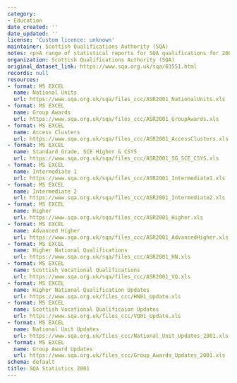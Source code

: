 ```yaml
---
category:
- Education
date_created: ''
date_updated: ''
license: 'Custom licence: unknown'
maintainer: Scottish Qualifications Authority (SQA)
notes: <p>A range of statistical reports for SQA qualifications for 2001.</p>
organization: Scottish Qualifications Authority (SQA)
original_dataset_link: https://www.sqa.org.uk/sqa/63551.html
records: null
resources:
- format: MS EXCEL
  name: National Units
  url: https://www.sqa.org.uk/sqa/files_ccc/ASR2001_NationalUnits.xls
- format: MS EXCEL
  name: Group Awards
  url: https://www.sqa.org.uk/sqa/files_ccc/ASR2001_GroupAwards.xls
- format: MS EXCEL
  name: Access Clusters
  url: https://www.sqa.org.uk/sqa/files_ccc/ASR2001_AccessClusters.xls
- format: MS EXCEL
  name: Standard Grade, SCE Higher & CSYS
  url: https://www.sqa.org.uk/sqa/files_ccc/ASR2001_SG_SCE_CSYS.xls
- format: MS EXCEL
  name: Intermediate 1
  url: https://www.sqa.org.uk/sqa/files_ccc/ASR2001_Intermediate1.xls
- format: MS EXCEL
  name: Intermediate 2
  url: https://www.sqa.org.uk/sqa/files_ccc/ASR2001_Intermediate2.xls
- format: MS EXCEL
  name: Higher
  url: https://www.sqa.org.uk/sqa/files_ccc/ASR2001_Higher.xls
- format: MS EXCEL
  name: Advanced Higher
  url: https://www.sqa.org.uk/sqa/files_ccc/ASR2001_AdvancedHigher.xls
- format: MS EXCEL
  name: Higher National Qualifications
  url: https://www.sqa.org.uk/sqa/files_ccc/ASR2001_HN.xls
- format: MS EXCEL
  name: Scottish Vocational Qualifications
  url: https://www.sqa.org.uk/sqa/files_ccc/ASR2001_VQ.xls
- format: MS EXCEL
  name: Higher National Qualification Updates
  url: https://www.sqa.org.uk/files_ccc/HN01_Update.xls
- format: MS EXCEL
  name: Scottish Vocational Qualificaion Updates
  url: https://www.sqa.org.uk/files_ccc/VQ01_Update.xls
- format: MS EXCEL
  name: National Unit Updates
  url: https://www.sqa.org.uk/files_ccc/National_Unit_Updates_2001.xls
- format: MS EXCEL
  name: Group Award Updates
  url: https://www.sqa.org.uk/files_ccc/Group_Awards_Updates_2001.xls
schema: default
title: SQA Statistics 2001
---
```

